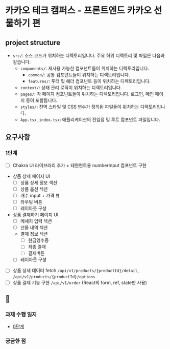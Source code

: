 # 카카오 테크 캠퍼스 - 프론트엔드 카카오 선물하기 편

## project structure

- `src/`: 소스 코드가 위치하는 디렉토리입니다. 주요 하위 디렉토리 및 파일은 다음과 같습니다.
  - `components/`: 재사용 가능한 컴포넌트들이 위치하는 디렉토리입니다.
    - `common/`: 공통 컴포넌트들이 위치하는 디렉토리입니다.
    - `features/`: 푸터 및 헤더 컴포넌트 등이 위치하는 디렉토리입니다.
  - `context/`: 상태 관리 로직이 위치하는 디렉토리입니다.
  - `pages/`: 각 페이지 컴포넌트들이 위치하는 디렉토리입니다. 로그인, 메인 페이지 등이 포함됩니다.
  - `styles/`: 전역 스타일 및 CSS 변수가 정의된 파일들이 위치하는 디렉토리입니다.
  - `App.tsx`, `index.tsx`: 애플리케이션의 진입점 및 루트 컴포넌트 파일입니다.

## 요구사항

### 1단계

- [ ] Chakra UI 라이브러리 추가 + 테현현트용 numberInput 컴포넌트 구현
- 상품 상세 페이지 UI
  - [ ] 상품 상세 정보 섹션
  - [ ] 상품 옵션 섹션
  - [ ] 개수 input + 가격 뷰
  - [ ] 라우팅 버튼
  - [ ] 레이아웃 구성
- 상품 결제하기 페이지 UI
  - [ ] 메세지 입력 섹션
  - [ ] 선물 내역 섹션
  - 결제 정보 섹션
    - [ ] 현금영수증
    - [ ] 최종 결재
    - [ ] 결재버튼
  - [ ] 레이아웃 구성
- [ ] 상품 상세 데이터 fetch `/api/v1/products/{productId}/detail`, `/api/v1/products/{productId}/options`
- [ ] 상품 결제 기능 구현 `/api/v1/order` (React의 form, ref, state만 사용)

## 🎸

### 과제 수행 일지

- [0단계](https://www.notion.so/Day-17-36603129a52f4fa59bb99e0009819343?pvs=4#4db2c1d20c5d4b0a8f4722bdd044eb95)

### 궁금한 점

